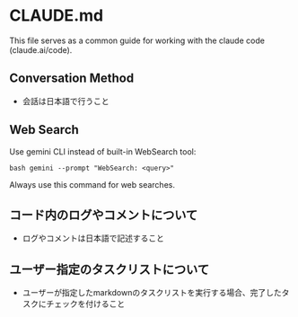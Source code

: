 # CLAUDE.md

This file serves as a common guide for working with the claude code (claude.ai/code).

## Conversation Method
- 会話は日本語で行うこと

## Web Search
Use gemini CLI instead of built-in WebSearch tool:
```
bash gemini --prompt "WebSearch: <query>"
```
Always use this command for web searches.

## コード内のログやコメントについて
- ログやコメントは日本語で記述すること

## ユーザー指定のタスクリストについて
- ユーザーが指定したmarkdownのタスクリストを実行する場合、完了したタスクにチェックを付けること
